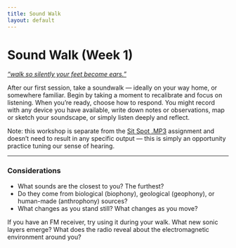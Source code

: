 ```yaml
---
title: Sound Walk
layout: default
---
```


# Sound Walk (Week 1)

<em>[“walk so silently your feet become ears.”](https://www.are.na/block/35413619)</em>

After our first session, take a soundwalk — ideally on your way home, or somewhere familiar. Begin by taking a moment to recalibrate and focus on listening. When you’re ready, choose how to respond. You might record with any device you have available, write down notes or observations, map or sketch your soundscape, or simply listen deeply and reflect.

Note: this workshop is separate from the [Sit Spot .MP3](https://rr25.daemon.earth/sit-spot.html) assignment and doesn’t need to result in any specific output — this is simply an opportunity practice tuning our sense of hearing.

---

### Considerations

- What sounds are the closest to you? The furthest? <br>
- Do they come from biological (biophony), geological (geophony), or human-made (anthrophony) sources? <br>
- What changes as you stand still? What changes as you move? 

If you have an FM receiver, try using it during your walk. What new sonic layers emerge? What does the radio reveal about the electromagnetic environment around you?
